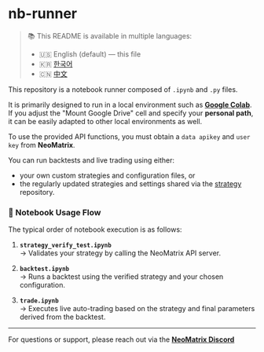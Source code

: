 # nb-runner

> 📚 This README is available in multiple languages:  
> - 🇺🇸 English (default) — this file  
> - 🇰🇷 [한국어](./README_KOR.md)  
> - 🇨🇳 [中文](./README_CHN.md)  

This repository is a notebook runner composed of `.ipynb` and `.py` files.

It is primarily designed to run in a local environment such as [**Google Colab**](https://colab.research.google.com).  
If you adjust the "Mount Google Drive" cell and specify your **personal path**, it can be easily adapted to other local environments as well.

To use the provided API functions, you must obtain a `data apikey` and `user key` from **NeoMatrix**.

You can run backtests and live trading using either:
- your own custom strategies and configuration files, or  
- the regularly updated strategies and settings shared via the [strategy](https://github.com/NeoMatrixAI/strategy) repository.

### 📘 Notebook Usage Flow

The typical order of notebook execution is as follows:

1. **`strategy_verify_test.ipynb`**  
   → Validates your strategy by calling the NeoMatrix API server.

2. **`backtest.ipynb`**  
   → Runs a backtest using the verified strategy and your chosen configuration.

3. **`trade.ipynb`**  
   → Executes live auto-trading based on the strategy and final parameters derived from the backtest.

---

For questions or support, please reach out via the [**NeoMatrix Discord**](https://discord.gg/n6tMdrse)
